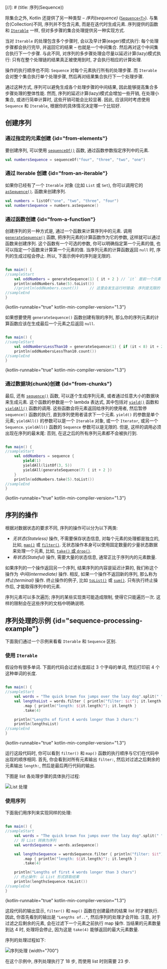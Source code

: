 [//]: # (title: 序列(Sequence))

除集合之外, Kotlin 还提供了另一种类型 – _序列(sequence)_
([`Sequence<T>`](https://kotlinlang.org/api/latest/jvm/stdlib/kotlin.sequences/-sequence/index.html)).
与集合(Collection)不同, 序列并不包含元素, 而是在迭代时生成元素.
序列提供的函数和
[`Iterable`](https://kotlinlang.org/api/latest/jvm/stdlib/kotlin.collections/-iterable/index.html)
一样, 但对多步骤的集合处理提供另一种实现方式.

当对 `Iterable` 的处理包含多个步骤时, 会以及早计算(eager)模式执行:
每个处理步骤都会执行完毕, 并返回它的结果 – 也就是一个中间集合.
然后再对这个中间集合执行下一个步骤.
与此不同, 对序列的多步骤处理会尽量以延迟计算(lazy)模式执行:
只有在整个处理链的结果真正被使用到时, 才会执行相应的计算处理.

操作的执行顺序也不同: `Sequence` 对每个元素执行所有的处理步骤.
而 `Iterable` 会对整个集合执行单个处理步骤, 然后再对结果集合执行下一个处理步骤.

通过这种方式, 序列可以避免生成各个处理步骤的中间结果, 因此能够提高集合多步骤处理的整体性能.
然而, 序列的延迟计算(lazy)模式会增加一些开销, 在处理小集合, 或进行简单计算时, 这些开销可能会比较显著.
因此, 应该同时考虑使用 `Sequence` 和 `Iterable`, 根据你的具体情况决定哪一个比较好.

## 创建序列

### 通过指定的元素创建 {id="from-elements"}

要创建序列, 可以使用
[`sequenceOf()`](https://kotlinlang.org/api/latest/jvm/stdlib/kotlin.sequences/sequence-of.html)
函数, 通过函数参数指定序列中的元素.

```kotlin
val numbersSequence = sequenceOf("four", "three", "two", "one")
```

### 通过 Iterable 创建 {id="from-an-iterable"}

如果你已经有了一个 `Iterable` 对象 (比如 `List` 或 `Set`), 你可以调用它的
[`asSequence()`](https://kotlinlang.org/api/latest/jvm/stdlib/kotlin.collections/as-sequence.html).
函数来创建序列.

```kotlin
val numbers = listOf("one", "two", "three", "four")
val numbersSequence = numbers.asSequence()
```

### 通过函数创建 {id="from-a-function"}

创建序列的另一种方式是, 通过一个函数来计算序列中的元素.
调用
[`generateSequence()`](https://kotlinlang.org/api/latest/jvm/stdlib/kotlin.sequences/generate-sequence.html)
函数, 把序列元素的计算函数作为它的参数, 这样就可以通过函数来创建序列.
这个函数有一个可选的参数, 你可以明确指定第一个元素的值, 也可以指定一个函数来计算第一个元素的值.
当序列元素的计算函数返回 `null` 时, 序列的生成过程会停止.
所以, 下面示例中的序列是无限的.

```kotlin

fun main() {
//sampleStart
    val oddNumbers = generateSequence(1) { it + 2 } // `it` 是前一个元素
    println(oddNumbers.take(5).toList())
    //println(oddNumbers.count())     // 这里会发生运行时错误: 序列是无限的
//sampleEnd
}
```
{kotlin-runnable="true" kotlin-min-compiler-version="1.3"}

如果想要使用 `generateSequence()` 函数创建有限的序列, 那么你的序列元素的计算函数应该在生成最后一个元素之后返回 `null`.

```kotlin

fun main() {
//sampleStart
    val oddNumbersLessThan10 = generateSequence(1) { if (it < 8) it + 2 else null }
    println(oddNumbersLessThan10.count())
//sampleEnd
}
```
{kotlin-runnable="true" kotlin-min-compiler-version="1.3"}

### 通过数据块(chunk)创建 {id="from-chunks"}

最后, 还有
[`sequence()`](https://kotlinlang.org/api/latest/jvm/stdlib/kotlin.sequences/sequence.html)
函数, 可以逐个生成序列元素, 或者通过任意大小的数据块来生成元素.
这个函数的参数是一个 lambda 表达式, 其中包括对
[`yield()`](https://kotlinlang.org/api/latest/jvm/stdlib/kotlin.sequences/-sequence-scope/yield.html)
函数和
[`yieldAll()`](https://kotlinlang.org/api/latest/jvm/stdlib/kotlin.sequences/-sequence-scope/yield-all.html)
函数的调用.
这些函数会将元素返回给序列的使用者, 然后暂停 `sequence()` 函数的执行, 直到序列使用者请求下一个元素.
`yield()` 的参数是单个元素; `yieldAll()` 的参数可以是一个 `Iterable` 对象, 或一个 `Iterator`, 或另一个 `Sequence`. `yieldAll()` 函数的 `Sequence` 参数可以是无限的.
但是, 这样的调用必须出现在序列的最末尾: 否则, 在这之后的所有序列元素都不会被执行到.

```kotlin

fun main() {
//sampleStart
    val oddNumbers = sequence {
        yield(1)
        yieldAll(listOf(3, 5))
        yieldAll(generateSequence(7) { it + 2 })
    }
    println(oddNumbers.take(5).toList())
//sampleEnd
}
```
{kotlin-runnable="true" kotlin-min-compiler-version="1.3"}

## 序列的操作

根据对数据状态的要求不同, 序列的操作可以分为以下两类:

* _无状态(Stateless)_ 操作, 不需要保存状态信息, 对每个元素的处理都是独立的,
  比如, [`map()`](collection-transformations.md#map) 或 [`filter()`](collection-filtering.md).
  无状态操作本身可以使用固定数量的少量状态数据来处理一个元素,
  比如, [`take()` 或 `drop()`](collection-parts.md).
* _有状态(Stateful)_ 操作, 需要大量的状态信息, 通常正比于序列内的元素数量.

如果序列的一个操作返回另一个序列, 结果序列的内容是延迟计算的, 我们称这个操作为 _中间(intermediate)_ 操作.
相反, 如果一个操作不返回新的序列, 那么称为 _终止(terminal)_ 操作.
终止操作的例子, 比如 [`toList()`](constructing-collections.md#copy) 或 [`sum()`](collection-aggregate.md).
只有执行终止操作后, 才能取得序列中的元素.

序列元素可以多次遍历; 序列的某些实现类可能造成限制, 使得它只能遍历一次. 这样的限制会在这些序列的文档中明确说明.

## 序列处理的示例 {id="sequence-processing-example"}

下面我们通过一个示例来看看 `Iterable` 和 `Sequence` 区别.

### 使用 `Iterable`

假设你有很多单词. 下面的代码会过滤长度超过 3 个字母的单词, 然后打印前 4 个这种单词的长度.

```kotlin

fun main() {
//sampleStart
    val words = "The quick brown fox jumps over the lazy dog".split(" ")
    val lengthsList = words.filter { println("filter: $it"); it.length > 3 }
        .map { println("length: ${it.length}"); it.length }
        .take(4)

    println("Lengths of first 4 words longer than 3 chars:")
    println(lengthsList)
//sampleEnd
}
```
{kotlin-runnable="true" kotlin-min-compiler-version="1.3"}

运行这段代码时, 你可以看到 `filter()` 和 `map()` 函数的执行顺序与它们在代码中出现的顺序相同.
首先, 你会看到对所有元素输出 `filter:`, 然后对过滤之后剩余的元素输出 `length:`, 然后是最后两行代码的输出.

下图是 list 各处理步骤的具体执行过程:

![List 处理](list-processing.png)

### 使用序列

下面我们用序列来实现同样的处理:

```kotlin

fun main() {
//sampleStart
    val words = "The quick brown fox jumps over the lazy dog".split(" ")
    // 将 List 转换为序列
    val wordsSequence = words.asSequence()

    val lengthsSequence = wordsSequence.filter { println("filter: $it"); it.length > 3 }
        .map { println("length: ${it.length}"); it.length }
        .take(4)

    println("Lengths of first 4 words longer than 3 chars")
    // 终止操作: 以 List 形式获取结果
    println(lengthsSequence.toList())
//sampleEnd
}
```
{kotlin-runnable="true" kotlin-min-compiler-version="1.3"}

这段代码的输出显示, `filter()` 和 `map()` 函数在创建最终的结果 list 时才被执行.
因此, 你首先看到的输出是 `"Lengths of.."`, 然后序列的处理才会开始.
注意, 对于过滤之后剩余的元素, 会在过滤下一个元素之前执行 map 操作.
当结果的元素数量到达 4 时, 处理将会停止, 因为这是 `take(4)` 能够返回的最大元素数量.

序列的处理过程如下:

![序列处理](sequence-processing.png) {width="700"}

在这个示例中, 序列处理执行了 18 步, 而使用 list 时则需要 23 步.

